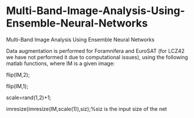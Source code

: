 # Multi-Band-Image-Analysis-Using-Ensemble-Neural-Networks
Multi-Band Image Analysis Using Ensemble Neural Networks


Data augmentation is performed for Foramnifera and EuroSAT (for LCZ42 we have not performed it due to computational issues), using the following matlab functions, where IM is a given image:

flip(IM,2);

flip(IM,1);

scale=rand(1,2)+1;

imresize(imresize(IM,scale(1)),siz);%siz is the input size of the net

